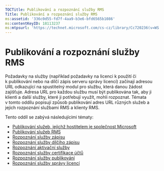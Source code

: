 ```yaml
---
TOCTitle: Publikování a rozpoznání služby RMS
Title: Publikování a rozpoznání služby RMS
ms:assetid: '336c0d55-fd7f-4aa9-b3e6-bfd6565b1086'
ms:contentKeyID: 18113237
ms:mtpsurl: 'https://technet.microsoft.com/cs-cz/library/Cc720236(v=WS.10)'
---
```


Publikování a rozpoznání služby RMS
===================================

Požadavky na služby (například požadavky na licenci k použití či k publikování nebo na dílčí zápis serveru správy licencí) začínají adresou URL odkazující na spustitelný modul pro službu, která danou žádost zajišťuje. Adresa URL pro každou službu musí být publikována tak, aby ji klienti a další služby, které ji potřebují využít, mohli rozpoznat. Témata v tomto oddílu popisují způsob publikování adres URL různých služeb a jejich rozpoznání službami RMS a klienty RMS.

Tento oddíl se zabývá následujícími tématy:

-   [Publikování služeb, jejichž hostitelem je společnost Microsoft](https://technet.microsoft.com/7ee8cb4d-1b46-48be-8a4c-5ff6a458231a)
-   [Publikování služeb RMS](https://technet.microsoft.com/3cca9325-6bd3-49ad-aa3f-e0693205d3f4)
-   [Rozpoznání služby zápisu](https://technet.microsoft.com/bbeb00bd-04e0-4df6-8615-76aa8125b620)
-   [Rozpoznání služby dílčího zápisu](https://technet.microsoft.com/b159953a-af38-4a9e-8c87-1aff5fb4e366)
-   [Rozpoznání aktivační služby](https://technet.microsoft.com/e178d81b-b35c-4958-87ef-e077e2204b32)
-   [Rozpoznání služby certifikace účtů](https://technet.microsoft.com/293a2f91-4712-45ec-8b74-7533f4144cbd)
-   [Rozpoznání služby publikování](https://technet.microsoft.com/5d500841-a202-4865-b5d2-d0775d4e1bbc)
-   [Rozpoznání služby správy licencí](https://technet.microsoft.com/4eabbb76-b359-443a-b737-098c5659e9c6)
